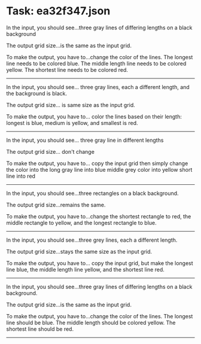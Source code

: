 # Task: ea32f347.json

In the input, you should see...three gray lines of differing lengths on a black background

The output grid size...is the same as the input grid.

To make the output, you have to...change the color of the lines. The longest line needs to be colored blue. The middle length line needs to be colored yellow. The shortest line needs to be colored red.

---

In the input, you should see... three gray lines, each a different length, and the background is black.

The output grid size... is same size as the input grid.

To make the output, you have to... color the lines based on their length: longest is blue, medium is yellow, and smallest is red.

---

In the input, you should see... three gray line in different lengths

The output grid size... don't change

To make the output, you have to... copy the input grid then simply change the color into the long gray line into blue middle grey color into yellow short line into red

---

In the input, you should see...three rectangles on a black background.

The output grid size...remains the same.

To make the output, you have to...change the shortest rectangle to red, the middle rectangle to yellow, and the longest rectangle to blue.

---

In the input, you should see...three grey lines, each a different length.

The output grid size...stays the same size as the input grid.

To make the output, you have to... copy the input grid, but make the longest line blue, the middle length line yellow, and the shortest line red.

---

In the input, you should see...three gray lines of differing lengths on a black background.

The output grid size...is the same as the input grid.

To make the output, you have to...change the color of the lines. The longest line should be blue. The middle length should be colored yellow. The shortest line should be red.

---

